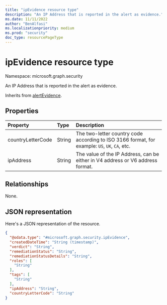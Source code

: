```yaml
---
title: "ipEvidence resource type"
description: "An IP Address that is reported in the alert as evidence."
ms.date: 11/11/2022
author: "BenAlfasi"
ms.localizationpriority: medium
ms.prod: "security"
doc_type: resourcePageType
---
```



# ipEvidence resource type

Namespace: microsoft.graph.security

An IP Address that is reported in the alert as evidence.

Inherits from [alertEvidence](../resources/security-alertevidence.md).

## Properties
|Property|Type|Description|
|:---|:---|:---|
|countryLetterCode|String|The two-letter country code according to ISO 3166 format, for example: `US`, `UK`, `CA`, etc.|
|ipAddress|String|The value of the IP Address, can be either in V4 address or V6 address format.|


## Relationships
None.

## JSON representation
Here's a JSON representation of the resource.
<!-- {
  "blockType": "resource",
  "@odata.type": "microsoft.graph.security.ipEvidence"
}
-->
``` json
{
  "@odata.type": "#microsoft.graph.security.ipEvidence",
  "createdDateTime": "String (timestamp)",
  "verdict": "String",
  "remediationStatus": "String",
  "remediationStatusDetails": "String",
  "roles": [
    "String"
  ],
  "tags": [
    "String"
  ],
  "ipAddress": "String",
  "countryLetterCode": "String"
}
```